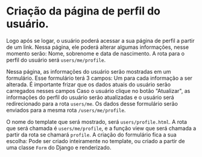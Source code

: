 # Criação da página de perfil do usuário.

Logo após se logar, o usuário poderá acessar a sua página de perfil a partir de um link. Nessa página, ele poderá alterar algumas informações, nesse momento serão: Nome, sobrenome e data de nascimento. A rota para o perfil do usuário será `users/me/profile`.

Nessa página, as informações do usuário serão mostradas em um formulário. Esse formulário terá 3 campos: Um para cada informação a ser alterada. É importante frizar que os dados atuais do usuário serão carregados nesses campos Caso o usuário clique no botão "Atualizar", as informações do perfil do usuário serão atualizadas e o usuário será redirecionado para a rota `users/me`. Os dados desse formulário serão enviados para a mesma rota `/users/me/profile`.

O nome do template que será mostrado, será `users/profile.html`. A rota que será chamada é `users/me/profile`, e a função view que será chamada a partir da rota se chamará `profile`. A criação do formulário fica a sua escolha: Pode ser criado inteiramente no template, ou criado a partir de uma classe `Form` do Django e renderizado.
